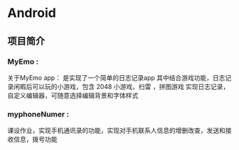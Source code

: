 # Android
## 项目简介
 ### MyEmo :
 关于MyEmo app：
是实现了一个简单的日志记录app
其中结合游戏功能，日志记录闲暇后可以玩的小游戏，包含 2048 小游戏，扫雷 ，拼图游戏
实现日志记录，自定义编辑器，可随意选择编辑背景和字体样式


### myphoneNumer :
课设作业，实现手机通讯录的功能，实现对手机联系人信息的增删改查，发送和接收信息，拨号功能
 



